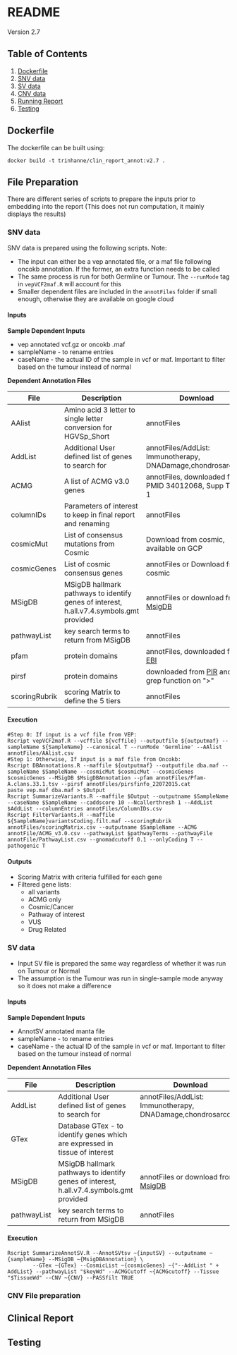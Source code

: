# README

Version 2.7

## Table of Contents

1. [Dockerfile](#dockerfile)  
2. [SNV data](#snv-data)
3. [SV data](#sv-data)
4. [CNV data](#cnv-data)
5. [Running Report](#clinical-report)
6. [Testing](#testing)  

<a name="headers"/>

## Dockerfile

The dockerfile can be built using:

```
docker build -t trinhanne/clin_report_annot:v2.7 .
```

## File Preparation

There are different series of scripts to prepare the inputs prior to embedding into the report (This does not run computation, it mainly displays the results)

### SNV data

SNV data is prepared using the following scripts. Note:

* The input can either be a vep annotated file, or a maf file following oncokb annotation. If the former, an extra function needs to be called
* The same process is run for both Germline or Tumour. The `--runMode` tag in `vepVCF2maf.R` will account for this 
* Smaller dependent files are included in the `annotFiles` folder if small enough, otherwise they are available on google cloud

#### Inputs

**Sample Dependent Inputs**

* vep annotated vcf.gz or oncokb .maf
* sampleName - to rename entries
* caseName - the actual ID of the sample in vcf or maf. Important to filter based on the tumour instead of normal

**Dependent Annotation Files**

File | Description | Download
-----|-------------|----------
AAlist | Amino acid 3 letter to single letter conversion for HGVSp_Short | annotFiles
AddList | Additional User defined list of genes to search for | annotFiles/AddList: Immunotherapy, DNADamage,chondrosarcoma
ACMG | A list of ACMG v3.0 genes | annotFiles, downloaded from PMID 34012068, Supp Table 1 
columnIDs | Parameters of interest to keep in final report and renaming | annotFiles
cosmicMut | List of consensus mutations from Cosmic | Download from cosmic, available on GCP
cosmicGenes | List of cosmic consensus genes | annotFiles or Download from cosmic 
MSigDB | MSigDB hallmark pathways to identify genes of interest, h.all.v7.4.symbols.gmt provided | annotFiles or download from [MsigDB](www.gsea-msigdb.org/gsea/msigdb/human/collections.jsp)
pathwayList | key search terms to return from MSigDB | annotFiles
pfam | protein domains | annotFiles, downloaded from [EBI](https://ftp.ebi.ac.uk/pub/databases/Pfam/releases/)
pirsf | protein domains | downloaded from [PIR](https://proteininformationresource.org/pirwww/download/ftpcenter.shtml) and grep function on ">"
scoringRubrik | scoring Matrix to define the 5 tiers | annotFiles

#### Execution

```
#Step 0: If input is a vcf file from VEP:
Rscript vepVCF2maf.R --vcffile ${vcffile} --outputfile ${outputmaf} --sampleName ${SampleName} --canonical T --runMode 'Germline' --AAlist annotFiles/AAlist.csv
#Step 1: Otherwise, If input is a maf file from Oncokb:
Rscript DBAnnotations.R --maffile ${outputmaf} --outputfile dba.maf --sampleName $SampleName --cosmicMut $cosmicMut --cosmicGenes $cosmicGenes --MSigDB $MsigDBAnnotation --pfam annotFiles/Pfam-A.clans.33.1.tsv --pirsf annotFiles/pirsfinfo_22072015.cat
paste vep.maf dba.maf > $Output
Rscript SummarizeVariants.R --maffile $Output --outputname $SampleName --caseName $SampleName --caddscore 10 --Ncallerthresh 1 --AddList $AddList --columnEntries annotFiles/ColumnIDs.csv
Rscript FilterVariants.R --maffile ${SampleName}variantsCoding.filt.maf --scoringRubrik annotFiles/scoringMatrix.csv --outputname $SampleName --ACMG annotFile/ACMG_v3.0.csv --pathwayList $pathwayTerms --pathwayFile annotFile/PathwayList.csv --gnomadcutoff 0.1 --onlyCoding T --pathogenic T
```

#### Outputs

* Scoring Matrix with criteria fulfilled for each gene
* Filtered gene lists:
	* all variants
	* ACMG only
	* Cosmic/Cancer
	* Pathway of interest
	* VUS
	* Drug Related


### SV data

* Input SV file is prepared the same way regardless of whether it was run on Tumour or Normal
* The assumption is the Tumour was run in single-sample mode anyway so it does not make a difference

#### Inputs

**Sample Dependent Inputs**

* AnnotSV annotated manta file
* sampleName - to rename entries
* caseName - the actual ID of the sample in vcf or maf. Important to filter based on the tumour instead of normal

**Dependent Annotation Files**

File | Description | Download
-----|-------------|----------
AddList | Additional User defined list of genes to search for | annotFiles/AddList: Immunotherapy, DNADamage,chondrosarcoma
GTex | Database GTex - to identify genes which are expressed in tissue of interest |
MSigDB | MSigDB hallmark pathways to identify genes of interest, h.all.v7.4.symbols.gmt provided | annotFiles or download from [MsigDB](www.gsea-msigdb.org/gsea/msigdb/human/collections.jsp)
pathwayList | key search terms to return from MSigDB | annotFiles

#### Execution

```
Rscript SummarizeAnnotSV.R --AnnotSVtsv ~{inputSV} --outputname ~{sampleName} --MSigDB ~{MsigDBAnnotation} \
        --GTex ~{GTex} --CosmicList ~{cosmicGenes} ~{"--AddList " + AddList} --pathwayList "$keyWd" --ACMGCutoff ~{ACMGcutoff} --Tissue "$TissueWd" --CNV ~{CNV} --PASSfilt TRUE
```

### CNV File preparation

## Clinical Report

## Testing


